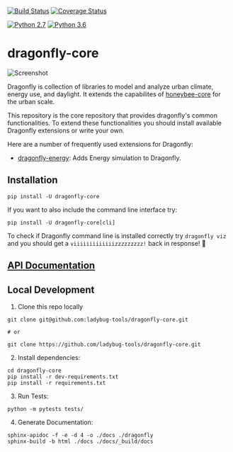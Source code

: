 [![Build Status](https://travis-ci.org/ladybug-tools/dragonfly-core.svg?branch=master)](https://travis-ci.org/ladybug-tools/dragonfly-core)
[![Coverage Status](https://coveralls.io/repos/github/ladybug-tools/dragonfly-core/badge.svg?branch=master)](https://coveralls.io/github/ladybug-tools/dragonfly-core)

[![Python 2.7](https://img.shields.io/badge/python-2.7-green.svg)](https://www.python.org/downloads/release/python-270/) [![Python 3.6](https://img.shields.io/badge/python-3.6-blue.svg)](https://www.python.org/downloads/release/python-360/)

# dragonfly-core

![Screenshot](https://github.com/chriswmackey/Dragonfly/blob/master/dragonfly.png)

Dragonfly is collection of libraries to model and analyze urban climate, energy use, and daylight.
It extends the capabilites of [honeybee-core](https://github.com/ladybug-tools/honeybee-core) for the urban scale.

This repository is the core repository that provides dragonfly's common functionalities.
To extend these functionalities you should install available Dragonfly extensions or write
your own.

Here are a number of frequently used extensions for Dragonfly:
- [dragonfly-energy](https://github.com/ladybug-tools/dragonfly-energy): Adds Energy simulation to Dragonfly.


## Installation

`pip install -U dragonfly-core`

If you want to also include the command line interface try:

`pip install -U dragonfly-core[cli]`

To check if Dragonfly command line is installed correctly try `dragonfly viz` and you
should get a `viiiiiiiiiiiiizzzzzzzzz!` back in response! :bee:

## [API Documentation](https://www.ladybug.tools/dragonfly-core/docs/)

## Local Development
1. Clone this repo locally
```console
git clone git@github.com:ladybug-tools/dragonfly-core.git

# or

git clone https://github.com/ladybug-tools/dragonfly-core.git
```
2. Install dependencies:
```console
cd dragonfly-core
pip install -r dev-requirements.txt
pip install -r requirements.txt
```

3. Run Tests:
```console
python -m pytests tests/
```

4. Generate Documentation:
```console
sphinx-apidoc -f -e -d 4 -o ./docs ./dragonfly
sphinx-build -b html ./docs ./docs/_build/docs
```
